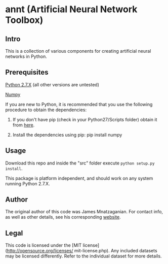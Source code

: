 # annt (Artificial Neural Network Toolbox)
## Intro
This is a collection of various components for creating artificial neural
networks in Python.
## Prerequisites
[Python 2.7.X](https://www.python.org/downloads/release/python-279/) (all other
versions are untested)

[Numpy](http://www.numpy.org/)

If you are new to Python, it is recommended that you use the following
procedure to obtain the dependencies:

1) If you don't have pip (check in your Python27/Scripts folder) obtain it
from [here](https://pip.pypa.io/en/latest/installing.html).

2) Install the dependencies using pip:
pip install numpy

## Usage
Download this repo and inside the "src" folder execute `python setup.py
install`.

This package is platform independent, and should work on any system running
Python 2.7.X.

## Author
The original author of this code was James Mnatzaganian. For contact info, as
well as other details, see his corresponding [website](http://techtorials.me).

## Legal
This code is licensed under the [MIT license](http://opensource.org/licenses/
mit-license.php). Any included datasets may be licensed differently. Refer to
the individual dataset for more details.